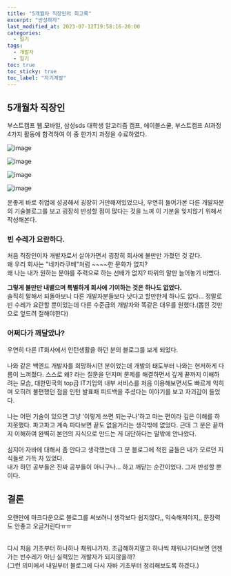 ```yaml
---
title: "5개월차 직장인의 회고록"
excerpt: "반성하자"
last_modified_at: 2023-07-12T19:58:16-20:00
categories:
  - 일기
tags:
  - 개발자
  - 일기
toc: true
toc_sticky: true
toc_label: "자기계발"
---
```


## 5개월차 직장인

부스트캠프 웹.모바일, 삼성sds 대학생 알고리즘 캠프, 에이블스쿨, 부스트캠프 AI과정 4가지 활동에 합격하여 이 중 한가지 과정을 수료하였다.

![image](https://github.com/kyungcom/kyungcom.github.io/assets/72953874/4db4e110-7d03-4c4e-9cdd-812b4dc918c9)

![image](https://github.com/kyungcom/kyungcom.github.io/assets/72953874/160f4618-c1bb-4778-bb1e-172cb2a40892)

![image](https://github.com/kyungcom/kyungcom.github.io/assets/72953874/23e14fb3-8b29-4985-ab2b-36ce5c5c8017)

![image](https://github.com/kyungcom/kyungcom.github.io/assets/72953874/893a10da-161b-4d61-a8a3-6d6cf99ab536)

운좋게 바로 취업에 성공해서 굉장히 거만해져있었으나, 우연히 들어가본 다른 개발자분의 기술블로그를 보고 굉장히 반성할 점이 많다는 것을 느껴 이 기분을 잊지않기 위해서 작성해본다.

### 빈 수레가 요란하다.

처음 직장인이자 개발자로서 살아가면서 굉장히 회사에 불만만 가졌던 것 같다.<br>
왜 우리 회사는 "네카라쿠배"처럼 ~~~~한 문화가 없지? <br>
왜 나는 내가 원하는 분야를 주력으로 하는 선배가 없지? 따위의 말만 늘어놓기 바빴다.<br>

<strong> 그렇게 불만만 내뱉으며 특별하게 회사에 기여하는 것은 하나도 없었다.
</strong>
<br>
솔직히 말해서 되돌아보니 다른 개발자분들보다 낫다고 할만한게 하나도 없다... 정말로 빈 수레가 요란할 뿐이었는데 다른 수준급의 개발자와 똑같은 대우를 원했다.(뽑힌 것만으로 엎드려 절해야한다)

### 어쩌다가 깨달았나?

우연히 다른 IT회사에서 인턴생활을 하던 분의 블로그를 보게 되었다. 
<br><br>나와 같은 백엔드 개발자를 희망하시던 분이었는데 개발의 태도부터 나와는 현저하게 다름이 느껴졌다. 스스로 왜? 라는 질문을 던지며 문제를 해결하면서 깊게 끝까지 이해하려는 모습, 대한민국의 top급 IT기업의 내부 서비스를 처음 이용해보면서도 빠르게 익히며 오히려 불편했던 점을 인턴 발표때 피드백을 주셨다는 이야기를 보고 자괴감이 들었다. 
<br><br>나는 어떤 기술이 있으면 그냥 '이렇게 쓰면 되는구나'하고 마는 편이라 깊은 이해를 하지못했다. 파고파고 계속 파다보면 끝도 없을거라는 생각밖에 없었다. 근데 그 분은 끝까지 이해하여 완벽히 본인의 지식으로 만드는 게 대단하다는 말밖에 안나왔다.
<br><br>
심지어 자바에 대해서 좀 안다고 생각했는데 그 분 블로그에 적힌 글들은 내가 모르던 지식들로 가득 차 있었다.<br>
내가 하던 공부들은 진짜 공부들이 아니구나... 하고 깨닫는 순간이었다. 그저 반성할 뿐이다.


## 결론

오랜만에 마크다운으로 블로그를 써보려니 생각보다 쉽지않다,, 익숙해져야지,, 문장력도 안좋고 오글거린다ㅠㅠ<br><br>

다시 처음 기초부터 하나하나 채워나가자. 조급해하지말고 하나씩 채워나가다보면 언젠가는 빈수레가 아닌 실력있는 개발자가 되지않을까?<br>
(그런 의미에서 내일부터 블로그에 다시 자바 기초부터 정리해보도록 하겠다.)


